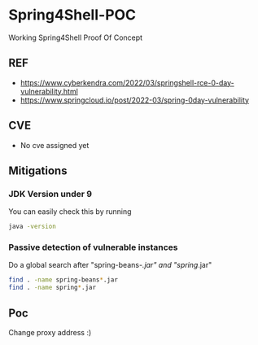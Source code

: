 # Spring4Shell-POC
Working Spring4Shell Proof Of Concept

## REF

* https://www.cyberkendra.com/2022/03/springshell-rce-0-day-vulnerability.html
* https://www.springcloud.io/post/2022-03/spring-0day-vulnerability

## CVE

- No cve assigned yet

## Mitigations

### JDK Version under 9

You can easily check this by running
```sh
java -version
```

### Passive detection of vulnerable instances

Do a global search after "spring-beans-*.jar" and "spring*.jar"

```sh
find . -name spring-beans*.jar
find . -name spring*.jar
```

## Poc
Change proxy address :)